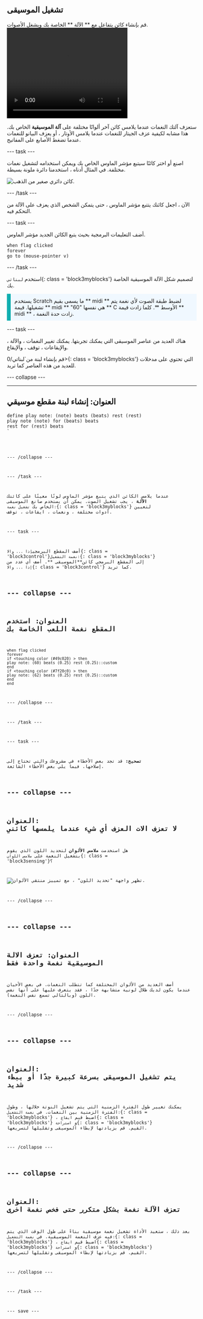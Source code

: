 ## تشغيل الموسيقى

<div style="display: flex; flex-wrap: wrap">
<div style="flex-basis: 200px; flex-grow: 1; margin-right: 15px;">
قم بإنشاء كائن يتفاعل مع ** الآلة ** الخاصة بك ويشغل الأصوات.
</div>
<div>
 <video width="320" height="240" controls>
  <source src="images/step-3-demo.mp4" type="video/mp4">
  متصفحك لا يدعم فيديو mp4.
</video>
</div>
</div>

ستعزف آلتك النغمات عندما يلامس كائن آخر ألوانًا مختلفة على **آلة الموسيقية** الخاص بك. هذا مشابه لكيفية عزف الجيتار للنغمات عندما يلامس الأوتار ، أو يعزف البيانو للنغمات عندما تضغط الأصابع على المفاتيح.

--- task ---

اصنع أو اختر كائنًا سيتبع مؤشر الماوس الخاص بك ويمكن استخدامه لتشغيل نغمات مختلفة. في المثال أدناه ، استخدمنا دائرة ملونة بسيطة.

![كائن دائري صغير من الذهب.](images/pick.png)

--- /task ---

الآن ، اجعل كائنك يتتبع مؤشر الماوس ، حتى يتمكن الشخص الذي يعزف على الآلة من التحكم فيه.

--- task ---

أضف التعليمات البرمجية بحيث يتبع الكائن الجديد مؤشر الماوس.

```blocks3
when flag clicked
forever
go to (mouse-pointer v)
```
--- /task ---

استخدم `لبناتي`{: class = 'block3myblocks'} لتصميم شكل الآلة الموسيقية الخاصة بك.

<p style='border-left: solid; border-width:10px; border-color: #0faeb0; background-color: aliceblue; padding: 10px;'>يستخدم Scratch ما يسمى بقيم ** midi ** لضبط طبقة الصوت لأي نغمة يتم تشغيلها. قيمة ** midi ** "60" هي نفسها ** C الأوسط **. كلما زادت قيمة ** midi ** ، زادت حدة النغمة.
</p>

--- task ---

هناك العديد من عناصر الموسيقى التي يمكنك تجربتها. يمكنك تغيير النغمات ، والآلة ، والإيقاعات ، توقف ، والإيقاع.

قم بإنشاء لبنة من`لبناتي/0>{: class = 'block3myblocks'} التي تحتوي على مدخلات للعديد من هذه العناصر كما تريد.</p>

<p spaces-before="0">--- collapse ---</p>

<hr />

<h2 spaces-before="0">العنوان: إنشاء لبنة مقطع موسيقي</h2>

<pre><code class="blocks3">define play note: (note) beats (beats) rest (rest)
play note (note) for (beats) beats
rest for (rest) beats
`</pre>

--- /collapse ---

--- /task ---

عندما يلامس الكائن الذي يتبع مؤشر الماوس لونًا معينًا على كائنك **الآلة** ، يجب تشغيل الصوت. يمكن أن يستخدم صانع الموسيقى الخاص بك  `تشغيل نغمة:`{: class = 'block3myblocks'} لتعيين أدوات مختلفة ، ونغمات ، ايقاعات ، توقف.

--- task ---

 أضف المقطع البرمجي`إذا ... والا`{: class = 'block3control'}`نغمة التشغيل:`{: class = 'block3myblocks'} إلى المقطع البرمجي كائن**الموسيقى **. أضف أي عدد من `إذا ... والا`{: class = 'block3control'} كما تريد.

 --- collapse ---
 ---
 العنوان: استخدم المقطع نغمة اللعب الخاصة بك
 ---

```blocks3
when flag clicked
forever
if <touching color (#49c020) > then
play note: (60) beats (0.25) rest (0.25)::custom
end
if <touching color (#7f20c0) > then 
play note: (62) beats (0.25) rest (0.25)::custom
end
end
```

 --- /collapse ---

--- /task ---

--- task ---

**تصحيح:** قد تجد بعض الأخطاء في مشروعك والتي تحتاج إلى إصلاحها. فيما يلي بعض الأخطاء الشائعة.

--- collapse ---
---
العنوان: لا تعزف الات العزف أي شيء عندما يلمسها كائني
---

هل استخدمت  **ملامس الألوان** لتحديد اللون الذي يقوم بتشغيل النغمة على `ملامس اللوان`{: class = 'block3sensing'}؟

![تظهر واجهة "تحديد اللون" ، مع تمييز منتقي الألوان.](images/touching-color.png)

--- /collapse ---

--- collapse ---
---
العنوان: تعزف الالة الموسيقية نغمة واحدة فقط
---

أضف العديد من الألوان المختلفة كما تتطلب النغمات. في بعض الأحيان عندما يكون لديك ظلال لونية متشابهة جدًا ، فقد يتعرف عليها على أنها نفس اللون (وبالتالي تسمع نفس النغمة).

--- /collapse ---


--- collapse ---
---
العنوان: يتم تشغيل الموسيقى بسرعة كبيرة جدًا أو ببطء شديد
---

يمكنك تغيير طول الفترة الزمنية التي يتم تشغيل النوتة خلالها ، وطول الفترة الزمنية بين النغمات. في `نغمة التشغيل:`{: class = 'block3myblocks'} ، اضبط قيم `ايقاع`{: class = 'block3myblocks'} و `استراحة`{: class = 'block3myblocks'} القيم. قم بزيادتها لإبطاء الموسيقى وتقليلها لتسريعها.

--- /collapse ---

--- collapse ---
---
العنوان: تعزف الآلة نغمة بشكل متكرر حتى فخص نغمة اخرى
---

بعد ذلك ، ستعيد الأداة تشغيل نغمة موسيقية بناءً على طول الوقت الذي يتم فيه عزف النغمة الموسيقية. في `نغمة التشغيل:`{: class = 'block3myblocks'} ، اضبط قيم `ايقاع`{: class = 'block3myblocks'} و `استراحة`{: class = 'block3myblocks'} القيم. قم بزيادتها لإبطاء الموسيقى وتقليلها لتسريعها.

--- /collapse ---

--- /task ---

--- save ---

